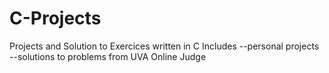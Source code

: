 # C-Projects
Projects and Solution to Exercices written in C
Includes 
--personal projects 
--solutions to problems from UVA Online Judge
